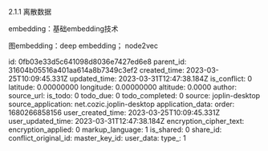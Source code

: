 2.1.1 离散数据

embedding：基础embedding技术

图embedding：deep embedding； node2vec


id: 0fb03e33d5c641098d8036e7427ed6e8
parent_id: 31604b05516a401aa614a8b7349c3ef2
created_time: 2023-03-25T10:09:45.331Z
updated_time: 2023-03-31T12:47:38.184Z
is_conflict: 0
latitude: 0.00000000
longitude: 0.00000000
altitude: 0.0000
author: 
source_url: 
is_todo: 0
todo_due: 0
todo_completed: 0
source: joplin-desktop
source_application: net.cozic.joplin-desktop
application_data: 
order: 1680266858156
user_created_time: 2023-03-25T10:09:45.331Z
user_updated_time: 2023-03-31T12:47:38.184Z
encryption_cipher_text: 
encryption_applied: 0
markup_language: 1
is_shared: 0
share_id: 
conflict_original_id: 
master_key_id: 
user_data: 
type_: 1